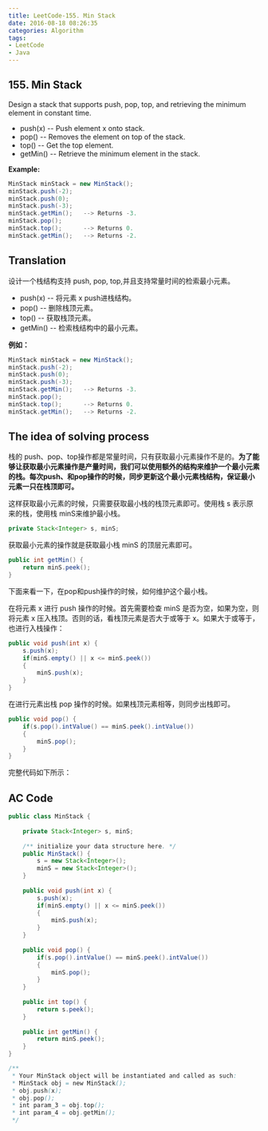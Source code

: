 ```yaml
---
title: LeetCode-155. Min Stack  
date: 2016-08-18 08:26:35  
categories: Algorithm  
tags:
- LeetCode  
- Java  
---
```


## 155. Min Stack  

Design a stack that supports push, pop, top, and retrieving the minimum element in constant time.

+ push(x) -- Push element x onto stack.
+ pop() -- Removes the element on top of the stack.
+ top() -- Get the top element.
+ getMin() -- Retrieve the minimum element in the stack.

**Example:**

```java
MinStack minStack = new MinStack();
minStack.push(-2);
minStack.push(0);
minStack.push(-3);
minStack.getMin();   --> Returns -3.
minStack.pop();
minStack.top();      --> Returns 0.
minStack.getMin();   --> Returns -2.
```

## Translation

设计一个栈结构支持 push, pop, top,并且支持常量时间的检索最小元素。

+ push(x) -- 将元素 x push进栈结构。
+ pop() -- 删除栈顶元素。
+ top() -- 获取栈顶元素。
+ getMin() -- 检索栈结构中的最小元素。

**例如：**

```java
MinStack minStack = new MinStack();
minStack.push(-2);
minStack.push(0);
minStack.push(-3);
minStack.getMin();   --> Returns -3.
minStack.pop();
minStack.top();      --> Returns 0.
minStack.getMin();   --> Returns -2.
```

## The idea of solving process

栈的 push、pop、top操作都是常量时间，只有获取最小元素操作不是的。**为了能够让获取最小元素操作是产量时间，我们可以使用额外的结构来维护一个最小元素的栈。每次push、和pop操作的时候，同步更新这个最小元素栈结构，保证最小元素一只在栈顶即可。**

这样获取最小元素的时候，只需要获取最小栈的栈顶元素即可。使用栈 s 表示原来的栈，使用栈 minS来维护最小栈。

```java
private Stack<Integer> s, minS;
```

获取最小元素的操作就是获取最小栈 minS 的顶层元素即可。

```java
public int getMin() {
	return minS.peek();
}
```

下面来看一下，在pop和push操作的时候，如何维护这个最小栈。

在将元素 x 进行 push 操作的时候。首先需要检查 minS 是否为空，如果为空，则将元素 x 压入栈顶。否则的话，看栈顶元素是否大于或等于 x。如果大于或等于，也进行入栈操作：

```java
public void push(int x) {
	s.push(x);
	if(minS.empty() || x <= minS.peek())
	{
		minS.push(x);
	}
}
```

在进行元素出栈 pop 操作的时候。如果栈顶元素相等，则同步出栈即可。

```java
public void pop() {
	if(s.pop().intValue() == minS.peek().intValue())
	{
		minS.pop();
	}
}
```

完整代码如下所示：

## AC Code

```java
public class MinStack {
	
    private Stack<Integer> s, minS;
	
    /** initialize your data structure here. */
    public MinStack() {
        s = new Stack<Integer>();
        minS = new Stack<Integer>();
    }
    
    public void push(int x) {
        s.push(x);
        if(minS.empty() || x <= minS.peek())
        {
        	minS.push(x);
        }
    }
    
    public void pop() {
        if(s.pop().intValue() == minS.peek().intValue())
    	{
    		minS.pop();
    	}
    }
    
    public int top() {
        return s.peek();
    }
    
    public int getMin() {
        return minS.peek();
    }
}

/**
 * Your MinStack object will be instantiated and called as such:
 * MinStack obj = new MinStack();
 * obj.push(x);
 * obj.pop();
 * int param_3 = obj.top();
 * int param_4 = obj.getMin();
 */
```